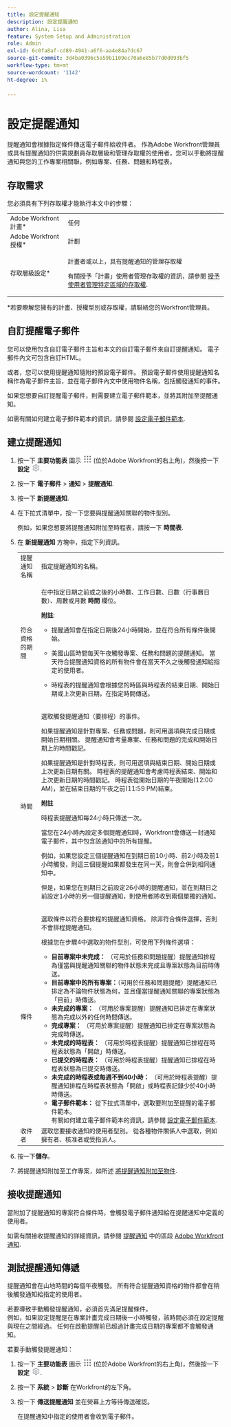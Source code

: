 ```yaml
---
title: 設定提醒通知
description: 設定提醒通知
author: Alina, Lisa
feature: System Setup and Administration
role: Admin
exl-id: 6c0fa8af-cd89-4941-a6f6-aa4e84a7dc67
source-git-commit: 3d4ba0396c5a59b1109ec70a6e85b77d0d093bf5
workflow-type: tm+mt
source-wordcount: '1142'
ht-degree: 1%

---
```


# 設定提醒通知

<!--hidden content for the tab redesign in August 2023-->

提醒通知會根據指定條件傳送電子郵件給收件者。 作為Adobe Workfront管理員或具有提醒通知的供需規劃員存取層級和管理存取權的使用者，您可以手動將提醒通知與您的工作專案相關聯，例如專案、任務、問題和時程表。

<!--
DRAFTED IN FLARE:
An example of how this can be used would be helpful here and/or in the section </span>
<a href="../../../workfront-basics/using-notifications/wf-notifications.md#reminder-notifications" class="MCXref xref">Reminder notifications</a>
 in </span>
<a href="../../../workfront-basics/using-notifications/wf-notifications.md" class="MCXref xref">Adobe Workfront notifications</a>

-->

## 存取需求

您必須具有下列存取權才能執行本文中的步驟：

<table style="table-layout:auto"> 
 <col> 
 <col> 
 <tbody> 
  <tr> 
   <td role="rowheader">Adobe Workfront計畫*</td> 
   <td>任何</td> 
  </tr> 
  <tr> 
   <td role="rowheader">Adobe Workfront授權*</td> 
   <td>計劃</td> 
  </tr> 
  <tr> 
   <td role="rowheader">存取層級設定*</td> 
   <td> <p>計畫者或以上，具有提醒通知的管理存取權</p> <p>有關授予「計畫」使用者管理存取權的資訊，請參閱 <a href="../../../administration-and-setup/add-users/configure-and-grant-access/grant-users-admin-access-certain-areas.md" class="MCXref xref">授予使用者管理特定區域的存取權</a>.</p> </td> 
  </tr> 
 </tbody> 
</table>

&#42;若要瞭解您擁有的計畫、授權型別或存取權，請聯絡您的Workfront管理員。

## 自訂提醒電子郵件

您可以使用包含自訂電子郵件主旨和本文的自訂電子郵件來自訂提醒通知。 電子郵件內文可包含自訂HTML。

或者，您可以使用提醒通知隨附的預設電子郵件。 預設電子郵件使用提醒通知名稱作為電子郵件主旨，並在電子郵件內文中使用物件名稱，包括觸發通知的事件。

如果您想要自訂提醒電子郵件，則需要建立電子郵件範本，並將其附加至提醒通知。

如需有關如何建立電子郵件範本的資訊，請參閱 [設定電子郵件範本](../../../administration-and-setup/manage-workfront/emails/configure-email-templates.md).

## 建立提醒通知

1. 按一下 **主要功能表** 圖示 ![](assets/main-menu-icon.png) (位於Adobe Workfront的右上角)，然後按一下 **設定** ![](assets/gear-icon-settings.png).

1. 按一下 **電子郵件** > **通知** > **提醒通知**.

   <!--hidden for the tab redesign for August 2023:
   ![](assets/remider-notifications-tab-in-setup-email-notifications-area.png)
   -->
1. 按一下 **新提醒通知**.

1. 在下拉式清單中，按一下您要與提醒通知關聯的物件型別。

   例如，如果您想要將提醒通知附加至時程表，請按一下 **時間表**.

1. 在 **新提醒通知** 方塊中，指定下列資訊。

   <table style="table-layout:auto"> 
    <col> 
    <col> 
    <tbody> 
     <tr> 
      <td role="rowheader">提醒通知名稱</td> 
      <td>指定提醒通知的名稱。</td> 
     </tr> 
     <tr> 
      <td role="rowheader">符合資格的期間</td> 
      <td> <p>在中指定日期之前或之後的小時數、工作日數、日數（行事曆日數）、周數或月數 <strong>時間</strong> 欄位。</p> <p><b>附註</b>:  
        <ul> 
         <li> <p>提醒通知會在指定日期後24小時開始，並在符合所有條件後開始。</p> </li> 
         <li> <p>美國山區時間每天午夜觸發專案、任務和問題的提醒通知。 當天符合提醒通知資格的所有物件會在當天不久之後觸發通知給指定的使用者。</p> </li> 
         <li> <p>時程表的提醒通知會根據您的時區與時程表的結束日期、開始日期或上次更新日期，在指定時間傳送。</p> </li> 
        </ul> </p> </td> 
     </tr> 
     <tr> 
      <td role="rowheader">時間</td> 
      <td> <p>選取觸發提醒通知（要排程）的事件。</p> <p>如果提醒通知是針對專案、任務或問題，則可用選項與完成日期或開始日期相關。 提醒通知會考量專案、任務和問題的完成和開始日期上的時間戳記。</p>

   <p>如果提醒通知是針對時程表，則可用選項與結束日期、開始日期或上次更新日期有關。 時程表的提醒通知會考慮時程表結束、開始和上次更新日期的時間戳記。 時程表從開始日期的午夜開始(12:00 AM)，並在結束日期的午夜之前(11:59 PM)結束。</p>

   <p><b>附註</b></p>
      <p>時程表提醒通知每24小時只傳送一次。</p> <p>當您在24小時內設定多個提醒通知時，Workfront會傳送一封通知電子郵件，其中包含該通知中的所有提醒。</p>
      <p>例如，如果您設定三個提醒通知在到期日前10小時、前2小時及前1小時觸發，則這三個提醒如果都發生在同一天，則會合併到相同通知中。</p> <p>但是，如果您在到期日之前設定26小時的提醒通知，並在到期日之前設定1小時的另一個提醒通知，則使用者將收到兩個單獨的通知。 </p>

   </td> 
     </tr> 
     <tr> 
      <td role="rowheader">條件</td> 
      <td> <p>選取條件以符合要排程的提醒通知資格。 除非符合條件選擇，否則不會排程提醒通知。</p> <p>根據您在步驟4中選取的物件型別，可使用下列條件選項：</p> 
       <ul> 
        <li><strong>目前專案中未完成：</strong> （可用於任務和問題提醒）提醒通知排程為僅當與提醒通知關聯的物件狀態未完成且專案狀態為目前時傳送。</li> 
        <li><strong>目前專案中的所有專案：</strong>（可用於任務和問題提醒）提醒通知已排定為不論物件狀態為何，並且僅當提醒通知關聯的專案狀態為「目前」時傳送。</li> 
        <li><strong>未完成的專案：</strong> （可用於專案提醒）提醒通知已排定在專案狀態為完成以外的任何時間傳送。</li> 
        <li><strong>完成專案：</strong> （可用於專案提醒）提醒通知已排定在專案狀態為完成時傳送。</li> 
        <li><strong>未完成的時程表：</strong> （可用於時程表提醒）提醒通知已排程在時程表狀態為「開啟」時傳送。</li> 
        <li><strong>已提交的時程表：</strong> （可用於時程表提醒）提醒通知已排程在時程表狀態為已提交時傳送。</li> 
        <li><strong>未完成的時程表或每週不到40小時：</strong> （可用於時程表提醒）提醒通知排程在時程表狀態為「開啟」或時程表記錄少於40小時時傳送。</li> 
        <li><strong>電子郵件範本：</strong> 從下拉式清單中，選取要附加至提醒的電子郵件範本。<br>有關如何建立電子郵件範本的資訊，請參閱 <a href="../../../administration-and-setup/manage-workfront/emails/configure-email-templates.md" class="MCXref xref">設定電子郵件範本</a>.</li> 
       </ul> </td> 
     </tr> 
     <tr> 
      <td role="rowheader">收件者</td> 
      <td>選取您要接收通知的使用者型別。 從各種物件關係人中選取，例如擁有者、核准者或受指派人。</td> 
     </tr> 
    </tbody> 
   </table>

1. 按一下&#x200B;**儲存**。
1. 將提醒通知附加至工作專案，如所述 [將提醒通知附加至物件](../../../workfront-basics/using-notifications/attach-reminder-notification-object.md).

## 接收提醒通知

當附加了提醒通知的專案符合條件時，會觸發電子郵件通知給在提醒通知中定義的使用者。

如需有關接收提醒通知的詳細資訊，請參閱 [提醒通知](../../../workfront-basics/using-notifications/wf-notifications.md#reminder-notifications) 中的區段 [Adobe Workfront通知](../../../workfront-basics/using-notifications/wf-notifications.md).

## 測試提醒通知傳遞

提醒通知會在山地時間的每個午夜觸發。 所有符合提醒通知資格的物件都會在稍後觸發通知給指定的使用者。

若要導致手動觸發提醒通知，必須首先滿足提醒條件。\
例如，如果設定提醒是在專案計畫完成日期後一小時觸發，該時間必須在設定提醒與現在之間經過。 任何在啟動提醒前已超過計畫完成日期的專案都不會觸發通知。

若要手動觸發提醒通知：

1. 按一下 **主要功能表** 圖示 ![](assets/main-menu-icon.png) (位於Adobe Workfront的右上角)，然後按一下 **設定** ![](assets/gear-icon-settings.png).

1. 按一下 **系統** > **診斷** 在Workfront的左下角。

1. 按一下 **傳送提醒通知** 並在熒幕上方等待傳送確認。

   在提醒通知中指定的使用者會收到電子郵件。
